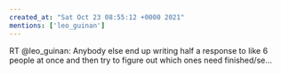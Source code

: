 ```yaml
---
created_at: "Sat Oct 23 08:55:12 +0000 2021"
mentions: ['leo_guinan']
---
```


RT @leo_guinan: Anybody else end up writing half a response to like 6 people at once and then try to figure out which ones need finished/se…